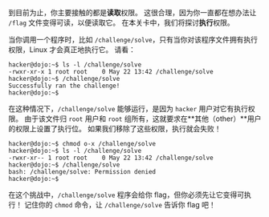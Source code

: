 到目前为止，你主要接触的都是**读取**权限。
这很合理，因为你一直都在想办法让 `/flag` 文件变得可读，以便读取它。
在本关卡中，我们将探讨**执行**权限。

当你调用一个程序时，比如 `/challenge/solve`，只有当你对该程序文件拥有执行权限，Linux 才会真正地执行它。
请看：

```console
hacker@dojo:~$ ls -l /challenge/solve
-rwxr-xr-x 1 root root    0 May 22 13:42 /challenge/solve
hacker@dojo:~$ /challenge/solve
Successfully ran the challenge!
hacker@dojo:~$
```

在这种情况下，`/challenge/solve` 能够运行，是因为 `hacker` 用户对它有执行权限。
由于该文件归 `root` 用户和 `root` 组所有，这就要求在**其他（other）**用户的权限上设置了执行位。
如果我们移除了这些权限，执行就会失败！

```console
hacker@dojo:~$ chmod o-x /challenge/solve
hacker@dojo:~$ ls -l /challenge/solve
-rwxr-xr-- 1 root root    0 May 22 13:42 /challenge/solve
hacker@dojo:~$ /challenge/solve
bash: /challenge/solve: Permission denied
hacker@dojo:~$
```

在这个挑战中，`/challenge/solve` 程序会给你 flag，但你必须先让它变得可执行！
记住你的 `chmod` 命令，让 `/challenge/solve` 告诉你 flag 吧！
